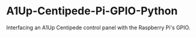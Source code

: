 # A1Up-Centipede-Pi-GPIO-Python
Interfacing an A1Up Centipede control panel with the Raspberry Pi's GPIO.
